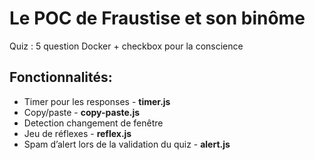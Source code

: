 # Le POC de Fraustise et son binôme

Quiz : 5 question Docker + checkbox pour la conscience

## Fonctionnalités:

- Timer pour les responses - **timer.js**
- Copy/paste - **copy-paste.js**
- Detection changement de fenêtre 
- Jeu de réflexes - **reflex.js**
- Spam d’alert lors de la validation du quiz - **alert.js**
